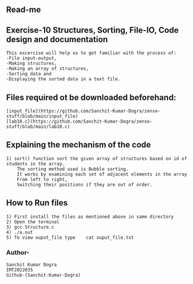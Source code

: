 ## Read-me
## Exercise-10 Structures, Sorting, File-IO, Code design and documentation
    This excercise will help us to get familiar with the process of:
    -File input-output,
    -Making structures,
    -Making an array of structures,
    -Sorting data and
    -Displaying the sorted data in a text file.

## Files required ot be downloaded beforehand:
    [input_file](https://github.com/Sanchit-Kumar-Dogra/zense-stuff/blob/main/input_file)
    [lab10.c](https://github.com/Sanchit-Kumar-Dogra/zense-stuff/blob/main/lab10.c)
## Explaining the mechanism of the code
    1) sort() function sort the given array of structures based on id of students in the array.
        The sorting method used is Bubble sorting.
        It works by examining each set of adjacent elements in the array
        From left to right,
        Switching their positions if they are out of order.
## How to Run files
    1) First install the files as mentioned above in same directory
    2) Open the terminal
    3) gcc Structure.c 
    4) ./a.out 
    5) To view ouput_file type    cat ouput_file.txt

### Author-
    Sanchit Kumar Dogra
    IMT2022035
    Github-(Sanchit-Kumar-Dogra)
